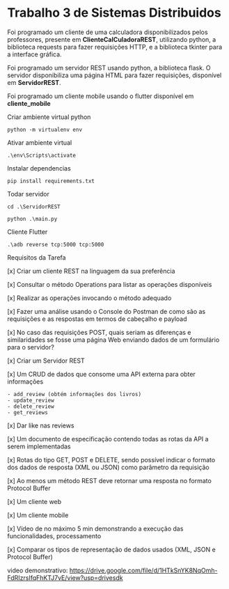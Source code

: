 # Trabalho 3 de Sistemas Distribuidos

Foi programado um cliente de uma calculadora disponibilizados pelos professores, presente em **ClienteCalCuladoraREST**, utilizando python, a biblioteca requests para fazer requisições HTTP, e a biblioteca tkinter para a interface gráfica.

Foi programado um servidor REST usando python, a biblioteca flask. O servidor disponibiliza uma página HTML para fazer requisições, disponível em **ServidorREST**.

Foi programado um cliente mobile usando o flutter disponível em **cliente_mobile**

Criar ambiente virtual python

    python -m virtualenv env
    
Ativar ambiente virtual

    .\env\Scripts\activate

Instalar dependencias

    pip install requirements.txt
    
Todar servidor

    cd .\ServidorREST
    
    python .\main.py

Cliente Flutter

    .\adb reverse tcp:5000 tcp:5000

Requisitos da Tarefa

[x] Criar um cliente REST na linguagem da sua preferência

[x] Consultar o método Operations para listar as operações disponíveis

[x] Realizar as operações invocando o método adequado

[x] Fazer uma análise usando o Console do Postman de como são as requisições e as respostas em termos de cabeçalho e payload

[x] No caso das requisições POST, quais seriam as diferenças e similaridades se fosse uma página Web enviando dados de um formulário para o servidor?

[x] Criar um Servidor REST

[x] Um CRUD de dados que consome uma API externa para obter informações
    
    - add_review (obtém informações dos livros)
    - update_review
    - delete_review
    - get_reviews 

[x] Dar like nas reviews

[x] Um documento de especificação contendo todas as rotas da API a serem implementadas

[x] Rotas do tipo GET, POST e DELETE, sendo possível indicar o formato dos dados de resposta (XML ou JSON) como parâmetro da requisição

[x] Ao menos um método REST deve retornar uma resposta no formato Protocol Buffer

[x] Um cliente web

[x] Um cliente mobile

[x] Vídeo de no máximo 5 min demonstrando a execução das funcionalidades, processamento

[x] Comparar os tipos de representação de dados usados (XML, JSON e Protocol Buffer)


video demonstrativo: https://drive.google.com/file/d/1HTkSnYK8NqOmh-FdRIzrsIfqFhKTJ7vE/view?usp=drivesdk
